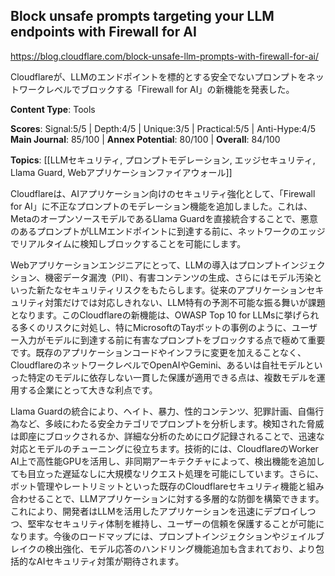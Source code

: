 ## Block unsafe prompts targeting your LLM endpoints with Firewall for AI

https://blog.cloudflare.com/block-unsafe-llm-prompts-with-firewall-for-ai/

Cloudflareが、LLMのエンドポイントを標的とする安全でないプロンプトをネットワークレベルでブロックする「Firewall for AI」の新機能を発表した。

**Content Type**: Tools

**Scores**: Signal:5/5 | Depth:4/5 | Unique:3/5 | Practical:5/5 | Anti-Hype:4/5
**Main Journal**: 85/100 | **Annex Potential**: 80/100 | **Overall**: 84/100

**Topics**: [[LLMセキュリティ, プロンプトモデレーション, エッジセキュリティ, Llama Guard, Webアプリケーションファイアウォール]]

Cloudflareは、AIアプリケーション向けのセキュリティ強化として、「Firewall for AI」に不正なプロンプトのモデレーション機能を追加しました。これは、MetaのオープンソースモデルであるLlama Guardを直接統合することで、悪意のあるプロンプトがLLMエンドポイントに到達する前に、ネットワークのエッジでリアルタイムに検知しブロックすることを可能にします。

Webアプリケーションエンジニアにとって、LLMの導入はプロンプトインジェクション、機密データ漏洩（PII）、有害コンテンツの生成、さらにはモデル汚染といった新たなセキュリティリスクをもたらします。従来のアプリケーションセキュリティ対策だけでは対応しきれない、LLM特有の予測不可能な振る舞いが課題となります。このCloudflareの新機能は、OWASP Top 10 for LLMsに挙げられる多くのリスクに対処し、特にMicrosoftのTayボットの事例のように、ユーザー入力がモデルに到達する前に有害なプロンプトをブロックする点で極めて重要です。既存のアプリケーションコードやインフラに変更を加えることなく、CloudflareのネットワークレベルでOpenAIやGemini、あるいは自社モデルといった特定のモデルに依存しない一貫した保護が適用できる点は、複数モデルを運用する企業にとって大きな利点です。

Llama Guardの統合により、ヘイト、暴力、性的コンテンツ、犯罪計画、自傷行為など、多岐にわたる安全カテゴリでプロンプトを分析します。検知された脅威は即座にブロックされるか、詳細な分析のためにログ記録されることで、迅速な対応とモデルのチューニングに役立ちます。技術的には、CloudflareのWorker AI上で高性能GPUを活用し、非同期アーキテクチャによって、検出機能を追加しても目立った遅延なしに大規模なリクエスト処理を可能にしています。さらに、ボット管理やレートリミットといった既存のCloudflareセキュリティ機能と組み合わせることで、LLMアプリケーションに対する多層的な防御を構築できます。これにより、開発者はLLMを活用したアプリケーションを迅速にデプロイしつつ、堅牢なセキュリティ体制を維持し、ユーザーの信頼を保護することが可能になります。今後のロードマップには、プロンプトインジェクションやジェイルブレイクの検出強化、モデル応答のハンドリング機能追加も含まれており、より包括的なAIセキュリティ対策が期待されます。